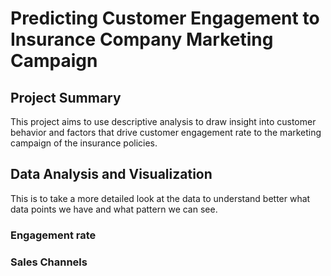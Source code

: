 # Predicting Customer Engagement to Insurance Company Marketing Campaign
## Project Summary
This project aims to use descriptive analysis to draw insight into customer behavior and factors that drive customer engagement rate to the marketing campaign of the insurance policies. 
## Data Analysis and Visualization
This is to take a more detailed look at the data to understand better what data points we have and what pattern we can see.
### Engagement rate

### Sales Channels
